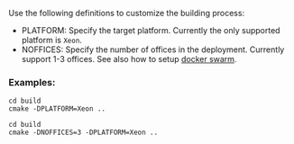 
Use the following definitions to customize the building process:
- PLATFORM: Specify the target platform. Currently the only supported platform is ```Xeon```.
- NOFFICES: Specify the number of offices in the deployment. Currently support 1-3 offices. See also how to setup [docker swarm](../deployment/docker-swarm/README.md).

### Examples:

```
cd build
cmake -DPLATFORM=Xeon ..
```

```
cd build
cmake -DNOFFICES=3 -DPLATFORM=Xeon ..
```
